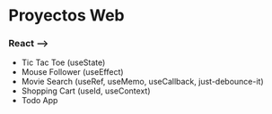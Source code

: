 # Proyectos Web
### React -->
- Tic Tac Toe (useState)
- Mouse Follower (useEffect)
- Movie Search (useRef, useMemo, useCallback, just-debounce-it)
- Shopping Cart (useId, useContext)
- Todo App